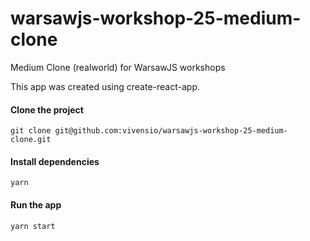 # warsawjs-workshop-25-medium-clone
Medium Clone (realworld) for WarsawJS workshops

This app was created using create-react-app.

#### Clone the project
`git clone git@github.com:vivensio/warsawjs-workshop-25-medium-clone.git`

#### Install dependencies
`yarn`

#### Run the app
`yarn start`
